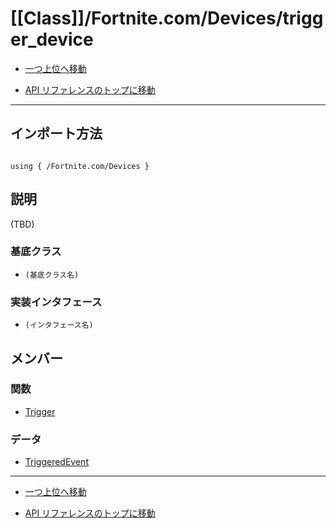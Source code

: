 # [[Class]]/Fortnite.com/Devices/trigger_device

- [一つ上位へ移動](../main.md)

- [API リファレンスのトップに移動](/main.md)

---

## インポート方法

```verse

using { /Fortnite.com/Devices }

```

## 説明

(TBD)

### 基底クラス

- `(基底クラス名)`

### 実装インタフェース

- `(インタフェース名)`

## メンバー

### 関数

- [Trigger](./F_Trigger/main.md)

### データ

- [TriggeredEvent](./D_TriggeredEvent/main.md)

---

- [一つ上位へ移動](../main.md)

- [API リファレンスのトップに移動](/main.md)
